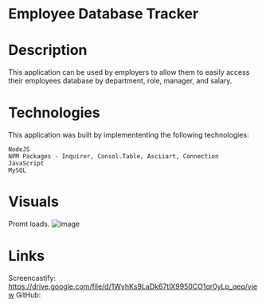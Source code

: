 # Employee Database Tracker

# Description 
This application can be used by employers to allow them to easily access their employees database by department, role, manager, and salary. 

# Technologies
This application was built by implemententing the following technologies:
    
    NodeJS
    NPM Packages - Inquirer, Consol.Table, Asciiart, Connection
    JavaScript
    MySQL

    

# Visuals
Promt loads.
![image](https://user-images.githubusercontent.com/77247419/123324160-830a2e00-d504-11eb-8fde-610ddeed1998.png)




# Links
Screencastify: https://drive.google.com/file/d/1WyhKs9LaDk67tlX9950CO1qr0yLp_qeq/view
GitHub:
